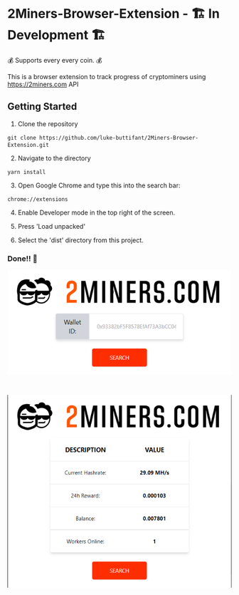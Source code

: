 # 2Miners-Browser-Extension - :building_construction: In Development :building_construction:
:moneybag: Supports every every coin. :moneybag:

This is a browser extension to track progress of cryptominers using https://2miners.com API

## Getting Started

1. Clone the repository

```
git clone https://github.com/luke-buttifant/2Miners-Browser-Extension.git
```

2. Navigate to the directory

```
yarn install
```

3. Open Google Chrome and type this into the search bar:

```
chrome://extensions
```

4. Enable Developer mode in the top right of the screen.

5. Press 'Load unpacked'

6. Select the 'dist' directory from this project. 

### Done!! :partying_face: 

<p align="center" >
  <img src="./src/images/thumbnail.png" align="center"/>
</p>
<br>
<p align="center">
  <img src="./src/images/thumbnail2.png" align="center" />
</p>
